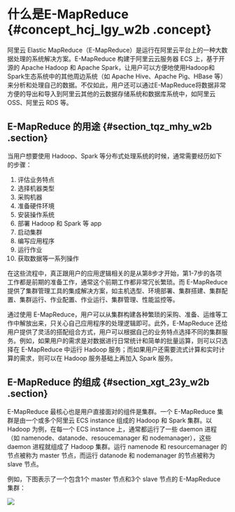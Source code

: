 # 什么是E-MapReduce {#concept_hcj_lgy_w2b .concept}

阿里云 Elastic MapReduce（E-MapReduce）是运行在阿里云平台上的一种大数据处理的系统解决方案。E-MapReduce 构建于阿里云云服务器 ECS 上，基于开源的 Apache Hadoop 和 Apache Spark，让用户可以方便地使用Hadoop和Spark生态系统中的其他周边系统（如 Apache Hive、Apache Pig、HBase 等）来分析和处理自己的数据。不仅如此，用户还可以通过E-MapReduce将数据非常方便的导出和导入到阿里云其他的云数据存储系统和数据库系统中，如阿里云 OSS、阿里云 RDS 等。

## E-MapReduce 的用途 {#section_tqz_mhy_w2b .section}

当用户想要使用 Hadoop、Spark 等分布式处理系统的时候，通常需要经历如下的步骤：

1.  评估业务特点
2.  选择机器类型
3.  采购机器
4.  准备硬件环境
5.  安装操作系统
6.  部署 Hadoop 和 Spark 等 app
7.  启动集群
8.  编写应用程序
9.  运行作业
10. 获取数据等一系列操作

在这些流程中，真正跟用户的应用逻辑相关的是从第8步才开始，第1-7步的各项工作都是前期的准备工作，通常这个前期工作都非常冗长繁琐。而 E-MapReduce 提供了集群管理工具的集成解决方案，如主机选型、环境部署、集群搭建、集群配置、集群运行、作业配置、作业运行、集群管理、性能监控等。

通过使用 E-MapReduce，用户可以从集群构建各种繁琐的采购、准备、运维等工作中解放出来，只关心自己应用程序的处理逻辑即可。此外，E-MapReduce 还给用户提供了灵活的搭配组合方式，用户可以根据自己的业务特点选择不同的集群服务。例如，如果用户的需求是对数据进行日常统计和简单的批量运算，则可以只选择在 E-MapReduce 中运行 Hadoop 服务；而如果用户还需要流式计算和实时计算的需求，则可以在 Hadoop 服务基础上再加入 Spark 服务。

## E-MapReduce 的组成 {#section_xgt_23y_w2b .section}

E-MapReduce 最核心也是用户直接面对的组件是集群。一个 E-MapReduce 集群是由一个或多个阿里云 ECS instance 组成的 Hadoop 和 Spark 集群。以 Hadoop 为例，在每一个 ECS instance 上，通常都运行了一些 daemon 进程（如 namenode、datanode、resoucemanager 和 nodemanager），这些 daemon 进程就组成了 Hadoop 集群。运行 namenode 和 resourcemanager 的节点被称为 master 节点，而运行 datanode 和 nodemanager 的节点被称为 slave 节点。

例如，下图表示了一个包含1个 master 节点和3个 slave 节点的 E-MapReduce 集群：

![](http://static-aliyun-doc.oss-cn-hangzhou.aliyuncs.com/assets/img/17824/15404606889988_zh-CN.jpg)

